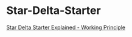 # Star-Delta-Starter
[Star Delta Starter Explained - Working Principle](https://youtu.be/h89TTwlNnpY)

